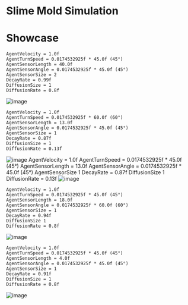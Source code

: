 # Slime Mold Simulation

# Showcase
```
AgentVelocity = 1.0f
AgentTurnSpeed = 0.0174532925f * 45.0f (45°)
AgentSensorLength = 40.0f
AgentSensorAngle = 0.0174532925f * 45.0f (45°)
AgentSensorSize = 2
DecayRate = 0.99f
DiffusionSize = 1
DiffusionRate = 0.8f
```
![image](https://github.com/truew1n/Slime-Mold-Cuda/assets/48839784/b7144e51-3b7c-4608-9ba5-4db9a932df60)
```
AgentVelocity = 1.0f
AgentTurnSpeed = 0.0174532925f * 60.0f (60°)
AgentSensorLength = 13.0f
AgentSensorAngle = 0.0174532925f * 45.0f (45°)
AgentSensorSize = 1
DecayRate = 0.87f
DiffusionSize = 1
DiffusionRate = 0.13f
```
![image](https://github.com/truew1n/Slime-Mold-Cuda/assets/48839784/b0608397-986a-4f9e-b2d2-ff10ea8aa038)
AgentVelocity = 1.0f
AgentTurnSpeed = 0.0174532925f * 45.0f (45°)
AgentSensorLength = 13.0f
AgentSensorAngle = 0.0174532925f * 45.0f (45°)
AgentSensorSize 1
DecayRate = 0.87f
DiffusionSize 1
DiffusionRate = 0.13f
![image](https://github.com/truew1n/Slime-Mold-Cuda/assets/48839784/64c4052a-79b6-4440-8354-44267c80f4ac)
```
AgentVelocity = 1.0f
AgentTurnSpeed = 0.0174532925f * 45.0f (45°)
AgentSensorLength = 18.0f
AgentSensorAngle = 0.0174532925f * 60.0f (60°)
AgentSensorSize = 1
DecayRate = 0.94f
DiffusionSize 1
DiffusionRate = 0.8f
```
![image](https://github.com/truew1n/Slime-Mold-Cuda/assets/48839784/c60c78fa-5fd2-48ec-a698-b1e85e1e3d80)
```
AgentVelocity = 1.0f
AgentTurnSpeed = 0.0174532925f * 45.0f (45°)
AgentSensorLength = 4.0f
AgentSensorAngle = 0.0174532925f * 45.0f (45°)
AgentSensorSize = 1
DecayRate = 0.91f
DiffusionSize = 1
DiffusionRate = 0.8f
```
![image](https://github.com/truew1n/Slime-Mold-Cuda/assets/48839784/418049ea-0a53-4914-8667-0ae1aec7d103)



